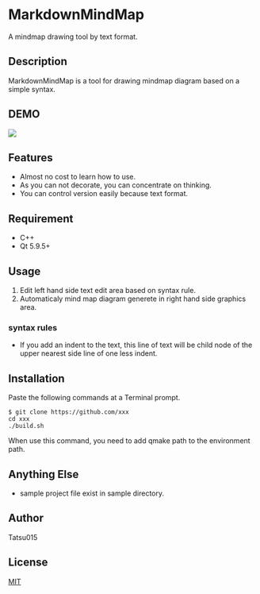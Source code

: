 # MarkdownMindMap
A mindmap drawing tool by text format.

## Description
MarkdownMindMap is a tool for drawing mindmap diagram based on a simple syntax.

## DEMO
![](https://user-images.githubusercontent.com/97239922/149974526-6f7cb960-22c7-42e9-856c-baf6e444a8a6.gif)

## Features
- Almost no cost to learn how to use.
- As you can not decorate, you can concentrate on thinking.
- You can control version easily because text format.

## Requirement
- C++
- Qt 5.9.5+

## Usage
1. Edit left hand side text edit area based on syntax rule.
1. Automaticaly mind map diagram generete in right hand side graphics area.

### syntax rules
* If you add an indent to the text, this line of text will be child node of the upper nearest side line of one less indent.

## Installation
Paste the following commands at a Terminal prompt.

    $ git clone https://github.com/xxx
    cd xxx
    ./build.sh

When use this command, you need to add qmake path to the environment path.

## Anything Else
- sample project file exist in sample directory.

## Author
Tatsu015

## License
[MIT](http://b4b4r07.mit-license.org)
